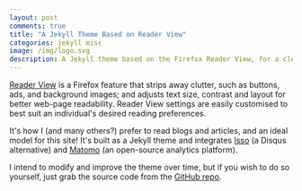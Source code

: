 ```yaml
---
layout: post
comments: true
title: "A Jekyll Theme Based on Reader View"
categories: jekyll misc
image: /img/logo.svg
description: A Jekyll theme based on the Firefox Reader View, for a clean, clear, customisable blog interface.
---
```


[Reader View](https://support.mozilla.org/en-US/kb/firefox-reader-view-clutter-free-web-pages) is a Firefox feature that strips away clutter, such as buttons, ads, and background images; and adjusts text size, contrast and layout for better web-page readability. Reader View settings are easily customised to best suit an individual's desired reading preferences.

It's how I (and many others?) prefer to read blogs and articles, and an ideal model for this site! It's built as a Jekyll theme and integrates [Isso](https://posativ.org/isso/) (a Disqus alternative) and [Matomo](https://matomo.org/) (an open-source analytics platform).

I intend to modify and improve the theme over time, but if you wish to do so yourself, just grab the source code from the [GitHub repo](https://github.com/tabreturn/tabreturn.github.io).
